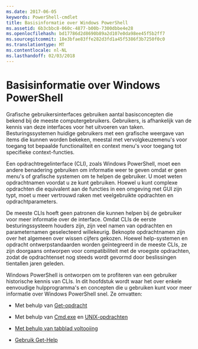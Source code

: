 ```yaml
---
ms.date: 2017-06-05
keywords: PowerShell-cmdlet
title: Basisinformatie over Windows PowerShell
ms.assetid: 6b3cbbc8-060c-4877-b00b-7300dbbe4e28
ms.openlocfilehash: bd17786d2d8690b89a2d107e0da98ee45f5b2ff7
ms.sourcegitcommit: 18e3bfae83ffe282d3fd1a45f5386f3b7250f0c0
ms.translationtype: MT
ms.contentlocale: nl-NL
ms.lasthandoff: 02/03/2018
---
```

# <a name="windows-powershell-basics"></a>Basisinformatie over Windows PowerShell
Grafische gebruikersinterfaces gebruiken aantal basisconcepten die bekend bij de meeste computergebruikers. Gebruikers, is afhankelijk van de kennis van deze interfaces voor het uitvoeren van taken. Besturingssystemen huidige gebruikers met een grafische weergave van items die kunnen worden bekeken, meestal met vervolgkeuzemenu's voor toegang tot bepaalde functionaliteit en context menu's voor toegang tot specifieke context-functies.

Een opdrachtregelinterface (CLI), zoals Windows PowerShell, moet een andere benadering gebruiken om informatie weer te geven omdat er geen menu's of grafische systemen om te helpen de gebruiker. U moet weten opdrachtnamen voordat u ze kunt gebruiken. Hoewel u kunt complexe opdrachten die equivalent aan de functies in een omgeving met GUI zijn typt, moet u meer vertrouwd raken met veelgebruikte opdrachten en opdrachtparameters.

De meeste CLIs hoeft geen patronen die kunnen helpen bij de gebruiker voor meer informatie over de interface. Omdat CLIs de eerste besturingssysteem houders zijn, zijn veel namen van opdrachten en parameternamen geselecteerd willekeurig. Beknopte opdrachtnamen zijn over het algemeen over wissen cijfers gekozen. Hoewel help-systemen en opdracht ontwerpstandaarden worden geïntegreerd in de meeste CLIs, ze zijn doorgaans ontworpen voor compatibiliteit met de vroegste opdrachten, zodat de opdrachtenset nog steeds wordt gevormd door beslissingen tientallen jaren geleden.

Windows PowerShell is ontworpen om te profiteren van een gebruiker historische kennis van CLIs. In dit hoofdstuk wordt waar het over enkele eenvoudige hulpprogramma's en concepten die u gebruiken kunt voor meer informatie over Windows PowerShell snel. Ze omvatten:

- Met behulp van [Get-opdracht](/powershell/module/Microsoft.PowerShell.Core/get-command)

- Met behulp van [Cmd.exe](/windows-server/administration/windows-commands/cmd) en [UNIX-opdrachten](/windows/wsl/reference)

- [Met behulp van tabblad voltooiing](../../core-powershell/console/using-tab-expansion.md)

- [Gebruik Get-Help](./getting-detailed-help-information.md)
